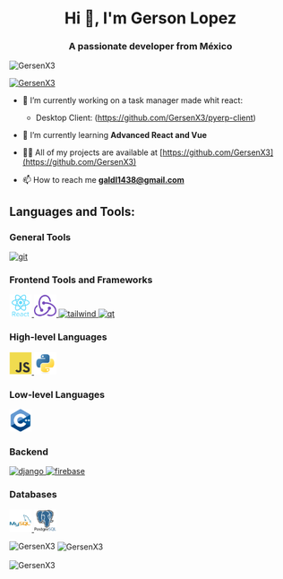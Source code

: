 <h1 align="center">Hi 👋, I'm Gerson Lopez</h1>
<h3 align="center">A passionate developer from México</h3>

<p align="left"> <img src="https://komarev.com/ghpvc/?username=GersenX3&label=Profile%20views&color=0e75b6&style=flat" alt="GersenX3" /> </p>

<p align="left"> <a href="https://github.com/ryo-ma/github-profile-trophy"><img src="https://github-profile-trophy.vercel.app/?username=GersenX3" alt="GersenX3" /></a> </p>

- 🔭 I’m currently working on a task manager made whit react:
    - Desktop Client: (https://github.com/GersenX3/pyerp-client)

- 🌱 I’m currently learning **Advanced React and Vue**

- 👨‍💻 All of my projects are available at [https://github.com/GersenX3](https://github.com/GersenX3)

- 📫 How to reach me **galdl1438@gmail.com**




<h2 align="left">Languages and Tools:</h2>

<p align="left">
<h3 align="left">General Tools</h4>
<a href="https://git-scm.com/" target="_blank" rel="noreferrer">
<img src="https://www.vectorlogo.zone/logos/git-scm/git-scm-icon.svg" alt="git" width="40" height="40" />
</a>

<h3 align="left">Frontend Tools and Frameworks</h4>

<a href="https://reactjs.org/" target="_blank" rel="noreferrer">
<img src="https://raw.githubusercontent.com/devicons/devicon/master/icons/react/react-original-wordmark.svg" alt="react" width="40" height="40" />
</a>
<a href="https://redux.js.org" target="_blank" rel="noreferrer">
<img src="https://raw.githubusercontent.com/devicons/devicon/master/icons/redux/redux-original.svg" alt="redux" width="40" height="40" />
</a>
<a href="https://tailwindcss.com/" target="_blank" rel="noreferrer">
<img src="https://www.vectorlogo.zone/logos/tailwindcss/tailwindcss-icon.svg" alt="tailwind" width="40" height="40"/>
</a>
<a href="https://www.qt.io/" target="_blank" rel="noreferrer">
<img src="https://upload.wikimedia.org/wikipedia/commons/0/0b/Qt_logo_2016.svg" alt="qt" width="40" height="40"/>
</a>

<h3 align="left">High-level Languages</h4>
<a href="https://developer.mozilla.org/en-US/docs/Web/JavaScript" target="_blank" rel="noreferrer">
<img src="https://raw.githubusercontent.com/devicons/devicon/master/icons/javascript/javascript-original.svg" alt="javascript" width="40" height="40"/>
</a>
<a href="https://www.python.org" target="_blank" rel="noreferrer">
<img src="https://raw.githubusercontent.com/devicons/devicon/master/icons/python/python-original.svg" alt="python" width="40" height="40"/>
</a>

<h3 align="left">Low-level Languages</h4>
<a href="https://www.w3schools.com/cpp/" target="_blank" rel="noreferrer">
<img src="https://raw.githubusercontent.com/devicons/devicon/master/icons/cplusplus/cplusplus-original.svg" alt="cplusplus" width="40" height="40"/>
</a>
<h3 align="left">Backend</h4>
<a href="https://www.djangoproject.com/" target="_blank" rel="noreferrer">
<img src="https://cdn.worldvectorlogo.com/logos/django.svg" alt="django" width="40" height="40"/>
</a>
<a href="https://firebase.google.com/" target="_blank" rel="noreferrer">
<img src="https://www.vectorlogo.zone/logos/firebase/firebase-icon.svg" alt="firebase" width="40" height="40"/>
</a>
<h3 align="left">Databases</h4>
<a href="https://www.mysql.com/" target="_blank" rel="noreferrer">
<img src="https://raw.githubusercontent.com/devicons/devicon/master/icons/mysql/mysql-original-wordmark.svg" alt="mysql" width="40" height="40"/>
</a>
<a href="https://www.postgresql.org" target="_blank" rel="noreferrer">
<img src="https://raw.githubusercontent.com/devicons/devicon/master/icons/postgresql/postgresql-original-wordmark.svg" alt="postgresql" width="40" height="40"/>
</a>

    
</p><img align="left" src="https://github-readme-stats.vercel.app/api/top-langs?username=GersenX3&show_icons=true&locale=en&layout=compact" alt="GersenX3" /></p>

<p>&nbsp;<img align="center" src="https://github-readme-stats.vercel.app/api?username=GersenX3&show_icons=true&locale=en" alt="GersenX3" /></p>

<p><img align="center" src="https://github-readme-streak-stats.herokuapp.com/?user=GersenX3&" alt="GersenX3" /></p>

